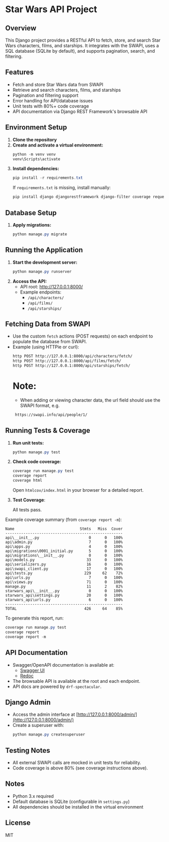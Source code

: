 # Star Wars API Project

## Overview
This Django project provides a RESTful API to fetch, store, and search Star Wars characters, films, and starships. It integrates with the SWAPI, uses a SQL database (SQLite by default), and supports pagination, search, and filtering.

## Features
- Fetch and store Star Wars data from SWAPI
- Retrieve and search characters, films, and starships
- Pagination and filtering support
- Error handling for API/database issues
- Unit tests with 80%+ code coverage
- API documentation via Django REST Framework's browsable API

## Environment Setup
1. **Clone the repository**
2. **Create and activate a virtual environment:**
   ```powershell
   python -m venv venv
   venv\Scripts\activate
   ```
3. **Install dependencies:**
   ```powershell
   pip install -r requirements.txt
   ```
   If `requirements.txt` is missing, install manually:
   ```powershell
   pip install django djangorestframework django-filter coverage requests
   ```

## Database Setup
1. **Apply migrations:**
   ```powershell
   python manage.py migrate
   ```

## Running the Application
1. **Start the development server:**
   ```powershell
   python manage.py runserver
   ```
2. **Access the API:**
   - API root: http://127.0.0.1:8000/
   - Example endpoints:
     - `/api/characters/`
     - `/api/films/`
     - `/api/starships/`

## Fetching Data from SWAPI
- Use the custom `fetch` actions (POST requests) on each endpoint to populate the database from SWAPI.
- Example (using HTTPie or curl):
  ```bash
  http POST http://127.0.0.1:8000/api/characters/fetch/
  http POST http://127.0.0.1:8000/api/films/fetch/
  http POST http://127.0.0.1:8000/api/starships/fetch/
  ```
  # Note:
  - When adding or viewing character data, the url field should use the SWAPI format, e.g.
  ```bash
   https://swapi.info/api/people/1/
   ```

## Running Tests & Coverage
1. **Run unit tests:**
   ```powershell
   python manage.py test
   ```
2. **Check code coverage:**
   ```powershell
   coverage run manage.py test
   coverage report
   coverage html
   ```
   Open `htmlcov/index.html` in your browser for a detailed report.

3. **Test Coverage**:
   
   All tests pass.

Example coverage summary (from `coverage report -m`):
```
Name                             Stmts   Miss  Cover
----------------------------------------------------
api\__init__.py                      0      0   100%
api\admin.py                         7      0   100%
api\apps.py                          4      0   100%
api\migrations\0001_initial.py       5      0   100%
api\migrations\__init__.py           0      0   100%
api\models.py                       33      0   100%
api\serializers.py                  16      0   100%
api\swapi_client.py                 17      0   100%
api\tests.py                       229     62    72%
api\urls.py                          7      0   100%
api\views.py                        71      0   100%
manage.py                           11      2    82%
starwars_api\__init__.py             0      0   100%
starwars_api\settings.py            20      0   100%
starwars_api\urls.py                 6      0   100%
----------------------------------------------------
TOTAL                              426     64    85%
```
To generate this report, run:
   ```powershell
   coverage run manage.py test
   coverage report
   coverage report -m
   ```

## API Documentation
- Swagger/OpenAPI documentation is available at:
  - [Swagger UI](http://127.0.0.1:8000/api/schema/swagger-ui/)
  - [Redoc](http://127.0.0.1:8000/api/schema/redoc/)
- The browsable API is available at the root and each endpoint.
- API docs are powered by `drf-spectacular`.

## Django Admin

- Access the admin interface at [http://127.0.0.1:8000/admin/](http://127.0.0.1:8000/admin/)
- Create a superuser with:
  ```powershell
  python manage.py createsuperuser

## Testing Notes

- All external SWAPI calls are mocked in unit tests for reliability.
- Code coverage is above 80% (see coverage instructions above).

## Notes
- Python 3.x required
- Default database is SQLite (configurable in `settings.py`)
- All dependencies should be installed in the virtual environment

## License
MIT
